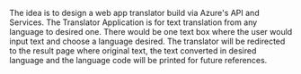 The idea is to design a web app translator build via Azure's API and Services. The Translator Application is for text translation from any language to desired one. There would be one text box where the user would input text and choose a language desired. The translator will be redirected to the result page where original text, the text converted in desired language and the language code will be printed for future references.
